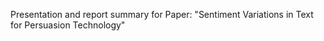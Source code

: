 Presentation and report summary for Paper: "Sentiment Variations in Text for Persuasion Technology"
